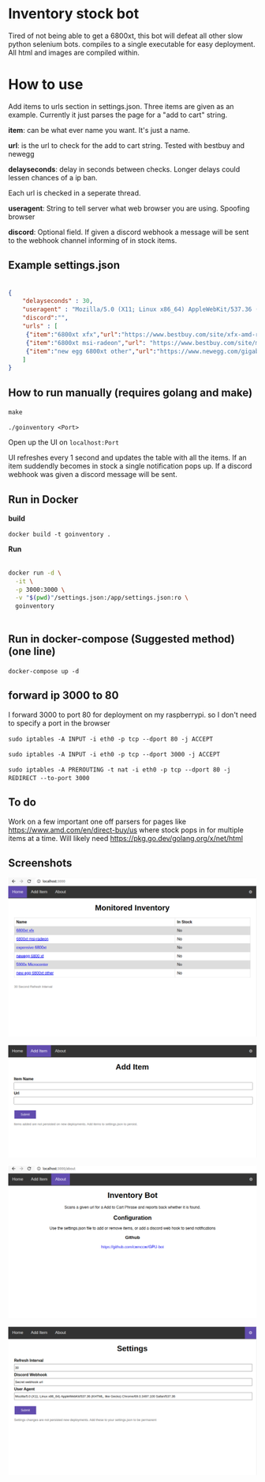 # Inventory stock bot

Tired of not being able to get a 6800xt, this bot will defeat all other slow python selenium bots.
compiles to a single executable for easy deployment. All html and images are compiled within.  

# How to use
Add items to urls section in settings.json. Three items are given as an example. Currently it just parses the page for a "add to cart" string.

**item**: can be what ever name you want. It's just a name.

**url**: is the url to check for the add to cart string. Tested with bestbuy and newegg

**delayseconds**: delay in seconds between checks. Longer delays could lessen chances of a ip ban.

Each url is checked in a seperate thread.

**useragent**: String to tell server what web browser you are using. Spoofing browser

**discord**: Optional field. If given a discord webhook a message will be sent to the webhook channel informing of in stock items.

## Example settings.json

```json

{
    "delayseconds" : 30,
    "useragent" : "Mozilla/5.0 (X11; Linux x86_64) AppleWebKit/537.36 (KHTML, like Gecko) Chrome/69.0.3497.100 Safari/537.36",
    "discord":"",
    "urls" : [
     {"item":"6800xt xfx","url":"https://www.bestbuy.com/site/xfx-amd-radeon-rx-6800xt-16gb-gddr6-pci-express-4-0-gaming-graphics-card-black/6441226.p?skuId=6441226"},
     {"item":"6800xt msi-radeon","url": "https://www.bestbuy.com/site/msi-radeon-rx-6800-xt-16g-16gb-gddr6-pci-express-4-0-graphics-card-black-black/6440913.p?skuId=6440913"},
     {"item":"new egg 6800xt other","url":"https://www.newegg.com/gigabyte-radeon-rx-6800-xt-gv-r68xt-16gc-b/p/N82E16814932373?"}
    ]
}

```

## How to run manually (requires golang and make)

`make`

`./goinventory <Port>`

Open up the UI on `localhost:Port`

UI refreshes every 1 second and updates the table with all the items. If an item suddendly becomes in stock a single notification pops up. If a discord webhook was given a discord message will be sent.


## Run in Docker


**build**

`docker build -t goinventory .`

**Run**

```bash

docker run -d \
  -it \
  -p 3000:3000 \
  -v "$(pwd)"/settings.json:/app/settings.json:ro \
  goinventory
  
```

## Run in docker-compose (Suggested method) (one line)

`docker-compose up -d`


## forward ip 3000 to 80 

I forward 3000 to port 80 for deployment on my raspberrypi. so I don't need to specify a port in the browser

`sudo iptables -A INPUT -i eth0 -p tcp --dport 80 -j ACCEPT`

`sudo iptables -A INPUT -i eth0 -p tcp --dport 3000 -j ACCEPT`

`sudo iptables -A PREROUTING -t nat -i eth0 -p tcp --dport 80 -j REDIRECT --to-port 3000`


## To do

Work on a few important one off parsers for pages like https://www.amd.com/en/direct-buy/us where stock pops in for multiple items at a time. 
Will likely need https://pkg.go.dev/golang.org/x/net/html


## Screenshots

![screenshot1](screenshots/screenshot1.png?raw=true "screenshot1")

![screenshot2](screenshots/screenshot2.png?raw=true "screenshot2")

![screenshot3](screenshots/screenshot3.png?raw=true "screenshot3")

![screenshot4](screenshots/screenshot4.png?raw=true "screenshot4")


